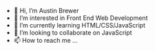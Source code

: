 - 👋 Hi, I’m Austin Brewer
- 👀 I’m interested in Front End Web Development
- 🌱 I’m currently learning HTML/CSS/JavaScript
- 💞️ I’m looking to collaborate on JavaScript
- 📫 How to reach me ...

<!---
anbrewer/anbrewer is a ✨ special ✨ repository because its `README.md` (this file) appears on your GitHub profile.
You can click the Preview link to take a look at your changes.
--->
